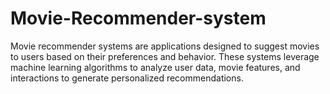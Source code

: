 # Movie-Recommender-system
Movie recommender systems are applications designed to suggest movies to users based on their preferences and behavior. These systems leverage machine learning algorithms to analyze user data, movie features, and interactions to generate personalized recommendations. 
